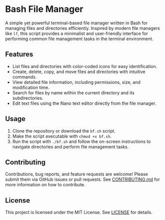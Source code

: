 # Bash File Manager

A simple yet powerful terminal-based file manager written in Bash for managing files and directories efficiently. Inspired by modern file managers like `lf`, this script provides a minimalist and user-friendly interface for performing common file management tasks in the terminal environment.

## Features
- List files and directories with color-coded icons for easy identification.
- Create, delete, copy, and move files and directories with intuitive commands.
- View detailed file information, including permissions, size, and modification time.
- Search for files by name within the current directory and its subdirectories.
- Edit text files using the Nano text editor directly from the file manager.

## Usage
1. Clone the repository or download the `bf.sh` script.
2. Make the script executable with `chmod +x bf.sh`.
3. Run the script with `./bf.sh` and follow the on-screen instructions to navigate directories and perform file management tasks.

## Contributing
Contributions, bug reports, and feature requests are welcome! Please submit them via GitHub issues or pull requests. See [CONTRIBUTING.md](CONTRIBUTING.md) for more information on how to contribute.

## License
This project is licensed under the MIT License. See [LICENSE](LICENSE) for details.
